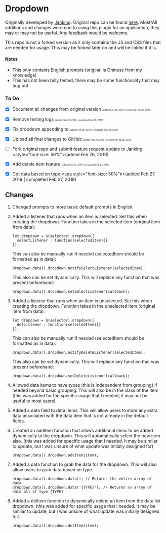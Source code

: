 # Dropdown
Originally developed by [Janking](https://github.com/Janking). Original repo can be found [here](https://github.com/Janking/dropdown). Most/All additions and changes were due to using this plugin for an application, they may or may not be useful. Any feedback would be welcome.

This repo is not a forked version as it only contains the JS and CSS files that are needed for usage. This may be forked later on and will be linked if it is.

#### Notes
- This only contains English prompts (original is Chinese from my knowledge)
- This has not been fully tested, there may be some functionality that may bug out

### To Do
- [x] Document all changes from original version <span style="font-size: 50%">(added Feb 26, 2019 | completed Feb 26, 2019)</span>
- [x] Remove testing logs <span style="font-size: 50%">(added Feb 26, 2019 | completed Feb 26, 2019)</span>
- [x] Fix dropdown appending to <span style="font-size: 50%">(added Feb 26, 2019 | completed Feb 26, 2019)</sub>
- [x] Upload all final changes to GitHub <span style="font-size: 50%">(added Feb 26, 2019 | completed Feb 26, 2019)</span>
- [ ] Fork original repo and submit feature request update to Janking <style="font-size: 50%">(added Feb 26, 2019)</span>
- [x] Add delete item feature <span style="font-size: 50%">(added Feb 27, 2019 | completed Feb 27, 2019)</span>
- [x] Get data based on type <spa style="font-size: 50%"n>(added Feb 27, 2019 | completed Feb 27, 2019)</span>


## Changes
1. Changed prompts to more basic default prompts in English
2. Added a listener that runs when an item is selected. Set this when creating the dropdown. Function takes in the selected item (original item from data):
   ```
   let dropdown = $(selector).dropdown({
     selectListener : function(selectedItem){}
   });
   ```

   This can also be manually run if needed (selectedItem should be formatted as in data):
   ```
   dropdown.data().dropdown.notifySelectListener(selectedItem);
   ```

   This also can be set dynamically. This will replace any function that was present beforehand:
   ```
   dropdown.data().dropdown.setSelectListener(callback);
   ```
3. Added a listener that runs when an item is unselected. Set this when creating the dropdown. Function takes in the unselected item (original item from data):
   ```
   let dropdown = $(selector).dropdown({
     delListener : function(selectedItem){}
   });
   ```

   This can also be manually run if needed (selectedItem should be formatted as in data):
   ```
   dropdown.data().dropdown.notifyDeleteListener(selectedItem);
   ```

   This also can be set dynamically. This will replace any function that was present beforehand:
   ```
   dropdown.data().dropdown.setDeleteListener(callback);
   ```
4. Allowed data items to have types (this is independent from grouping) if needed beyond basic grouping. This will also be in the class of the item (this was added for the specific usage that I needed, it may not be useful to most users)
5. Added a data field to data items. This will allow users to store any extra data associated with the data item that is not already in the default fields.
6. Created an addItem function that allows additional items to be added dynamically to the dropdown. This will automatically select the new item also. (this was added for specific usage that I needed. It may be similar to update, but I was unsure of what update was initially designed for)
   ```
   dropdown.data().dropdown.addItem(item);
   ```
7. Added a data function to grab the data for the dropdown. This will also allow users to grab data based on type.
   ```
   dropdown.data().dropdown.data(); // Returns the entire array of data
   dropdown.data().dropdown.data('{TYPE}'); // Returns an array of data all of type {TYPE}
   ```
8. Added a delItem function to dynamically delete an item from the data list dropdown. (this was added for specific usage that I needed. It may be similar to update, but I was unsure of what update was initially designed for)
   ```
   dropdown.data().dropdown.delItem(item);
   ```
